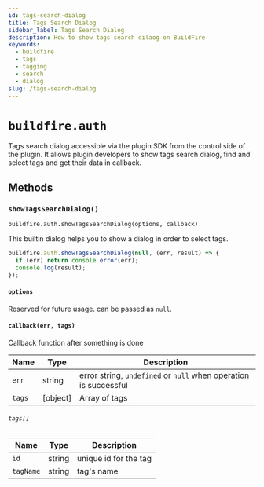 ```yaml
---
id: tags-search-dialog
title: Tags Search Dialog
sidebar_label: Tags Search Dialog
description: How to show tags search dilaog on BuildFire
keywords:
  - buildfire
  - tags
  - tagging
  - search
  - dialog
slug: /tags-search-dialog
---
```


# `buildfire.auth`

Tags search dialog accessible via the plugin SDK from the control side of the plugin. It allows plugin developers to show tags search dialog, find and select tags and get their data in callback.

## Methods

### `showTagsSearchDialog()` <div class="label control"></div>

`buildfire.auth.showTagsSearchDialog(options, callback)`

This builtin dialog helps you to show a dialog in order to select tags.

```javascript
buildfire.auth.showTagsSearchDialog(null, (err, result) => {
  if (err) return console.error(err);
  console.log(result);
});
```

#### `options`

Reserved for future usage. can be passed as `null`.

#### `callback(err, tags)`

Callback function after something is done

| Name   | Type     | Description                                                      |
| ------ | -------- | ---------------------------------------------------------------- |
| `err`  | string   | error string, `undefined` or `null` when operation is successful |
| `tags` | [object] | Array of tags                                                    |

###### `tags[]`

| Name      | Type   | Description           |
| --------- | ------ | --------------------- |
| `id`      | string | unique id for the tag |
| `tagName` | string | tag's name            |
